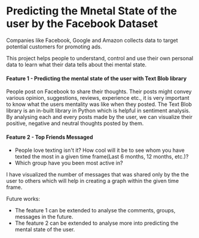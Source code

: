 # Predicting the Mnetal State of the user by the Facebook Dataset
Companies like Facebook, Google and Amazon collects data to target potential customers for promoting ads.

This project helps people to understand, control and use their own personal data to learn what their data tells about thei mental state.

#### Feature 1 - Predicting the mental state of the user with Text Blob library

People post on Facebook to share their thoughts. Their posts might convey various opinion, suggestions, reviews, experience etc., it is very important to know what the users mentality was like when they posted. The Text Blob library is an in-built library in Python which is helpful in sentiment analysis. By analysing each and every posts made by the user, we can visualize their positive, negative and neutral thoughts posted by them.

#### Feature 2 - Top Friends Messaged

- People love texting isn't it? How cool will it be to see whom you have texted the most in a given time frame(Last 6 months, 12 months, etc.)?
- Which group have you been most active in?

I have visualized the number of messages that was shared only by the the user to others which will help in creating a graph within the given time frame.

Future works:
- The feature 1 can be extended to analyse the comments, groups, messages in the future.
- The feature 2 can be extended to analyse more into predicting the mental state of the user.




